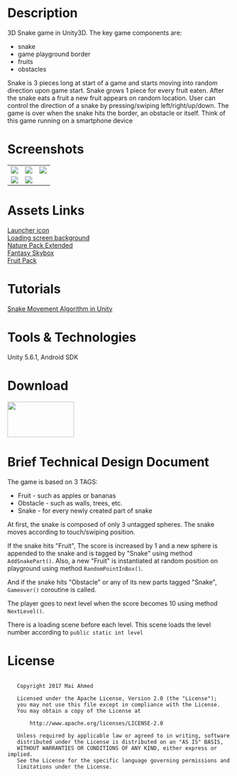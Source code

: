 # Description
3D Snake game in Unity3D. The key game components are:<br>
<ul>
<li>snake</li>
<li>game playground border</li>
<li>fruits</li>
<li>obstacles</li>
</ul>
Snake is 3 pieces long at start of a game and starts moving into random direction upon game
start. Snake grows 1 piece for every fruit eaten. After the snake eats a fruit a new fruit appears
on random location. User can control the direction of a snake by pressing/swiping
left/right/up/down. The game is over when the snake hits the border, an obstacle or itself. Think
of this game running on a smartphone device

# Screenshots
 <table>
  <tr>
    <td><img src = "https://image.ibb.co/gGemDT/screener_1499435276551.png"/></td>
    <td><img src = "https://image.ibb.co/gkhHL8/screener_1499435304662.png"/></td>
    <td><img src = "https://image.ibb.co/d3J4YT/screener_1499436242656.png"/></td>
  </tr>
  <tr>
    <td><img src = "https://image.ibb.co/hHEBDT/screener_1499436213969.png"/></td>
    <td><img src = "https://image.ibb.co/j7Bu08/screener_1499436069715.png"/></td>
  </tr>
</table> 

# Assets Links
<a href="http://www.iconarchive.com/show/delightful-zodiac-icons-by-troyboydesign/Snake-icon.html">Launcher icon</a><br>
<a href="http://wallpaperswide.com/fruit_slice-wallpapers.html">Loading screen background</a><br>
<a href="http://kenney.nl/assets/nature-pack-extended">Nature Pack Extended</a><br>
<a href="https://www.assetstore.unity3d.com/en/#!/content/18353">Fantasy Skybox</a><br>
<a href="https://www.assetstore.unity3d.com/en/#!/content/80254">Fruit Pack</a><br>

# Tutorials
<a href="https://www.youtube.com/watch?v=xz8Ga9er3_8">Snake Movement Algorithm in Unity</a>

# Tools & Technologies
Unity 5.6.1, Android SDK

# Download
<a href="https://drive.google.com/open?id=0ByN8UVrN9463S3RlUG5aTkdqbHM"><img src="http://www.apkdisc.com/style/apkdiscad2.png" width="150" height="80" /></a>

# Brief Technical Design Document
The game is based on 3 TAGS:
<ul>
<li>Fruit - such as apples or bananas</li>
<li>Obstacle - such as walls, trees, etc.</li>
<li>Snake - for every newly created part of snake</li>
</ul>

At first, the snake is composed of only 3 untagged spheres. The snake moves according to touch/swiping position.</br>

If the snake hits "Fruit", The score is increased by 1 and a new sphere is appended to the snake and is tagged by "Snake" using method <code>AddSnakePart()</code>. Also, a new "Fruit" is instantiated at random position on playground using method <code>RandomPointInBox()</code>.</br>

And if the snake hits "Obstacle" or any of its new parts tagged "Snake", <code>Gameover()</code> coroutine is called.</br>

The player goes to next level when the score becomes 10 using method <code>NextLevel()</code>.</br>

There is a loading scene before each level. This scene loads the level number according to <code>public static int level</code></br>

# License
<pre><code>
   Copyright 2017 Mai Ahmed

   Licensed under the Apache License, Version 2.0 (the "License");
   you may not use this file except in compliance with the License.
   You may obtain a copy of the License at

       http://www.apache.org/licenses/LICENSE-2.0

   Unless required by applicable law or agreed to in writing, software
   distributed under the License is distributed on an "AS IS" BASIS,
   WITHOUT WARRANTIES OR CONDITIONS OF ANY KIND, either express or implied.
   See the License for the specific language governing permissions and
   limitations under the License.
   </code></pre>
